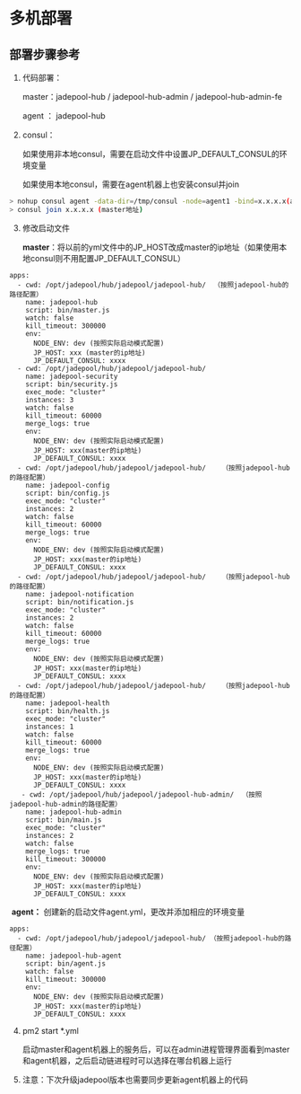 

# 多机部署

## 部署步骤参考

1. 代码部署：

   master：jadepool-hub /  jadepool-hub-admin / jadepool-hub-admin-fe

   agent ： jadepool-hub

2. consul：
   
   如果使用非本地consul，需要在启动文件中设置JP_DEFAULT_CONSUL的环境变量
   
   如果使用本地consul，需要在agent机器上也安装consul并join
   
 ```bash
> nohup consul agent -data-dir=/tmp/consul -node=agent1 -bind=x.x.x.x(agent本地内网地址)  -config-dir=/etc/consul.d > ./consul-agent1.log 2>&1 &
> consul join x.x.x.x (master地址)
 ```
 
3. 修改启动文件

   **master**：将以前的yml文件中的JP_HOST改成master的ip地址（如果使用本地consul则不用配置JP_DEFAULT_CONSUL）
```
apps:
  - cwd: /opt/jadepool/hub/jadepool/jadepool-hub/  （按照jadepool-hub的路径配置）
    name: jadepool-hub
    script: bin/master.js
    watch: false
    kill_timeout: 300000
    env:
      NODE_ENV: dev (按照实际启动模式配置)
      JP_HOST: xxx (master的ip地址)
      JP_DEFAULT_CONSUL: xxxx 
  - cwd: /opt/jadepool/hub/jadepool/jadepool-hub/
    name: jadepool-security
    script: bin/security.js
    exec_mode: "cluster"
    instances: 3
    watch: false
    kill_timeout: 60000
    merge_logs: true
    env:
      NODE_ENV: dev (按照实际启动模式配置)
      JP_HOST: xxx(master的ip地址)
      JP_DEFAULT_CONSUL: xxxx
  - cwd: /opt/jadepool/hub/jadepool/jadepool-hub/    （按照jadepool-hub的路径配置）
    name: jadepool-config
    script: bin/config.js
    exec_mode: "cluster"
    instances: 2
    watch: false
    kill_timeout: 60000
    merge_logs: true
    env:
      NODE_ENV: dev (按照实际启动模式配置)
      JP_HOST: xxx(master的ip地址)
      JP_DEFAULT_CONSUL: xxxx
  - cwd: /opt/jadepool/hub/jadepool/jadepool-hub/    （按照jadepool-hub的路径配置）
    name: jadepool-notification
    script: bin/notification.js
    exec_mode: "cluster"
    instances: 2
    watch: false
    kill_timeout: 60000
    merge_logs: true
    env:
      NODE_ENV: dev (按照实际启动模式配置)
      JP_HOST: xxx(master的ip地址)
      JP_DEFAULT_CONSUL: xxxx
  - cwd: /opt/jadepool/hub/jadepool/jadepool-hub/    （按照jadepool-hub的路径配置）
    name: jadepool-health
    script: bin/health.js
    exec_mode: "cluster"
    instances: 1
    watch: false
    kill_timeout: 60000
    merge_logs: true
    env:
      NODE_ENV: dev (按照实际启动模式配置)
      JP_HOST: xxx(master的ip地址)
      JP_DEFAULT_CONSUL: xxxx
   - cwd: /opt/jadepool/hub/jadepool/jadepool-hub-admin/  （按照jadepool-hub-admin的路径配置）
    name: jadepool-hub-admin
    script: bin/main.js
    exec_mode: "cluster"
    instances: 2
    watch: false
    merge_logs: true
    kill_timeout: 300000
    env:
      NODE_ENV: dev (按照实际启动模式配置)
      JP_HOST: xxx(master的ip地址)
      JP_DEFAULT_CONSUL: xxxx
```
​     **agent：** 创建新的启动文件agent.yml，更改并添加相应的环境变量

```
apps:
  - cwd: /opt/jadepool/hub/jadepool/jadepool-hub/ （按照jadepool-hub的路径配置）
    name: jadepool-hub-agent
    script: bin/agent.js
    watch: false
    kill_timeout: 300000
    env:
      NODE_ENV: dev (按照实际启动模式配置)
      JP_HOST: xxx(master的ip地址)
      JP_DEFAULT_CONSUL: xxxx
```

4. pm2 start *.yml

   启动master和agent机器上的服务后，可以在admin进程管理界面看到master和agent机器，之后启动链进程时可以选择在哪台机器上运行

5. 注意：下次升级jadepool版本也需要同步更新agent机器上的代码

